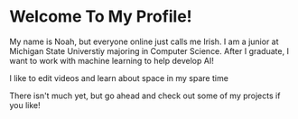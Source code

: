 # Welcome To My Profile!  
My name is Noah, but everyone online just calls me Irish. I am a junior at Michigan State Universtiy majoring in Computer Science. After I graduate, I want to work with machine learning to help develop AI! 

I like to edit videos and learn about space in my spare time

There isn't much yet, but go ahead and check out some of my projects if you like! 
